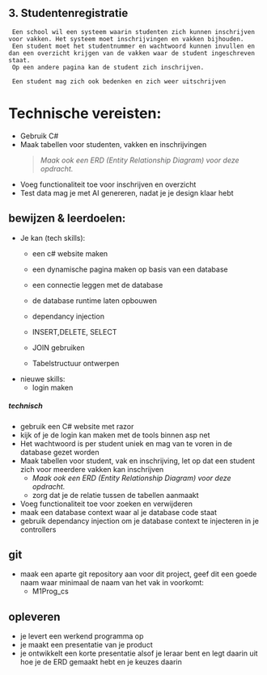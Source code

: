 ## 3. Studentenregistratie

```
 Een school wil een systeem waarin studenten zich kunnen inschrijven voor vakken. Het systeem moet inschrijvingen en vakken bijhouden.
 Een student moet het studentnummer en wachtwoord kunnen invullen en dan een overzicht krijgen van de vakken waar de student ingeschreven staat.
 Op een andere pagina kan de student zich inschrijven.

 Een student mag zich ook bedenken en zich weer uitschrijven
```

# Technische vereisten:
- Gebruik C# 
- Maak tabellen voor studenten, vakken en inschrijvingen
    > *Maak ook een ERD (Entity Relationship Diagram) voor deze opdracht.*
- Voeg functionaliteit toe voor inschrijven en overzicht
- Test data mag je met AI genereren, nadat je je design klaar hebt


## bewijzen & leerdoelen:
- Je kan (tech skills):
    - een c# website maken
    - een dynamische pagina maken op basis van een database
    - een connectie leggen met de database
    - de database runtime laten opbouwen
    - dependancy injection 
    
    - INSERT,DELETE, SELECT
    - JOIN gebruiken
    - Tabelstructuur ontwerpen
- nieuwe skills:
    - login maken


##### technisch
- gebruik een C# website met razor
- kijk of je de login kan maken met de tools binnen asp net
- Het wachtwoord is per student uniek en mag van te voren in de database gezet worden
- Maak tabellen voor student, vak en inschrijving, let op dat een student zich voor meerdere vakken kan inschrijven
    - *Maak ook een ERD (Entity Relationship Diagram) voor deze opdracht.*
    - zorg dat je de relatie tussen de tabellen aanmaakt
- Voeg functionaliteit toe voor zoeken en verwijderen
- maak een database context waar al je database code staat
- gebruik dependancy injection om je database context te injecteren in je controllers

## git
- maak een aparte git repository aan voor dit project, geef dit een goede naam waar minimaal de naam van het vak in voorkomt:
    - M1Prog_cs
    
## opleveren

- je levert een werkend programma op
- je maakt een presentatie van je product
- je ontwikkelt een korte presentatie alsof je leraar bent en legt daarin uit hoe je de ERD gemaakt hebt en je keuzes daarin
